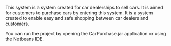 This system is a system created for car dealerships to sell cars. It is aimed for customers to purchase cars by entering this system. It is a system created to enable easy and safe shopping between car dealers and customers.

You can run the project by opening the CarPurchase.jar application or using the Netbeans IDE.
